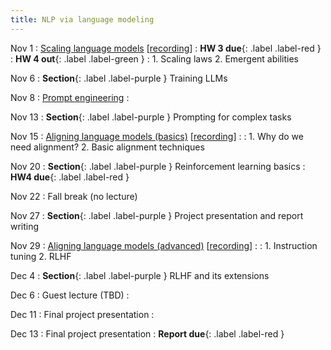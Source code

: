 ```yaml
---
title: NLP via language modeling 
---
```


Nov 1
: [Scaling language models]() [[recording]()]
  : **HW 3 due**{: .label .label-red }
  : **HW 4 out**{: .label .label-green }
: 1. Scaling laws 
  2. Emergent abilities

Nov 6
: **Section**{: .label .label-purple } Training LLMs 

Nov 8 
: [Prompt engineering]() 
  : 

Nov 13
: **Section**{: .label .label-purple } Prompting for complex tasks

Nov 15
: [Aligning language models (basics)]() [[recording]()]
  : 
: 1. Why do we need alignment?
  2. Basic alignment techniques

Nov 20
: **Section**{: .label .label-purple } Reinforcement learning basics 
  : **HW4 due**{: .label .label-red }

Nov 22
: Fall break (no lecture) 

Nov 27
: **Section**{: .label .label-purple } Project presentation and report writing 

Nov 29
: [Aligning language models (advanced)]() [[recording]()]
  : 
: 1. Instruction tuning
  2. RLHF

Dec 4
: **Section**{: .label .label-purple } RLHF and its extensions 

Dec 6
: Guest lecture (TBD)
  : 

Dec 11
: Final project presentation
  : 

Dec 13
: Final project presentation
  : **Report due**{: .label .label-red }

